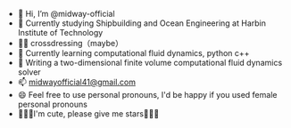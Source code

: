 - 👋 Hi, I’m @midway-official
- 👀 Currently studying Shipbuilding and Ocean Engineering at Harbin Institute of Technology
- 🏳️‍⚧️ crossdressing（maybe）
- 🌱 Currently learning computational fluid dynamics, python c++
- 💞️ Writing a two-dimensional finite volume computational fluid dynamics solver
- 📫 midwayofficial41@gmail.com
- 😄 Feel free to use personal pronouns, I'd be happy if you used female personal pronouns
- 🥹🥹🥹I'm cute, please give me stars🥹🥹🥹

<!---
midway-official/midway-official is a ✨ special ✨ repository because its `README.md` (this file) appears on your GitHub profile.
You can click the Preview link to take a look at your changes.
--->
